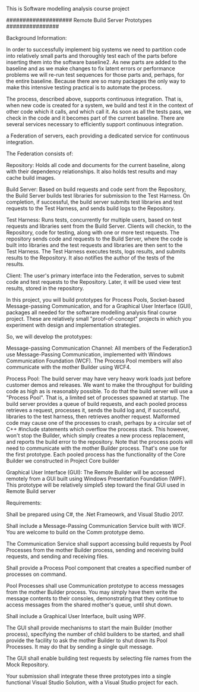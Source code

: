 This is Software modelling analysis course project 


####################  Remote Build Server Prototypes  ################

Background Information:

In order to successfully implement big systems we need to partition code into relatively small parts and thoroughly test each of the parts before inserting them into the software baseline2. As new parts are added to the baseline and as we make changes to fix latent errors or performance problems we will re-run test sequences for those parts and, perhaps, for the entire baseline. Because there are so many packages the only way to make this intensive testing practical is to automate the process.


The process, described above, supports continuous integration. That is, when new code is created for a system, we build and test it in the context of other code which it calls, and which call it. As soon as all the tests pass, we check in the code and it becomes part of the current baseline. There are several services necessary to efficiently support continuous integration.


a Federation of servers, each providing a dedicated service for continuous integration.

The Federation consists of:


Repository:
Holds all code and documents for the current baseline, along with their dependency relationships. It also holds test results and may cache build images.


Build Server:
Based on build requests and code sent from the Repository, the Build Server builds test libraries for submission to the Test Harness. On completion, if successful, the build server submits test libraries and test requests to the Test Harness, and sends build logs to the Repository.



Test Harness:
Runs tests, concurrently for multiple users, based on test requests and libraries sent from the Build Server. Clients will checkin, to the Repository, code for testing, along with one or more test requests. The repository sends code and requests to the Build Server, where the code is built into libraries and the test requests and libraries are then sent to the Test Harness. The Test Harness executes tests, logs results, and submits results to the Repository. It also notifies the author of the tests of the results.



Client:
The user's primary interface into the Federation, serves to submit code and test requests to the Repository. Later, it will be used view test results, stored in the repository.





In this project, you will build prototypes for Process Pools, Socket-based Message-passing Communication, and for a Graphical User Interface (GUI), packages all needed for the softwrare modelling analysis final course project. These are relatively small "proof-of-concept" projects in which you experiment with design and implementation strategies.


So,  we will develop the prototypes:



Message-passing Communication Channel:
All members of the Federation3 use Message-Passing Communication, implemented with Windows Communication Foundation (WCF). The Process Pool members will also communicate with the mother Builder using WCF4.


Process Pool:
The build server may have very heavy work loads just before customer demos and releases. We want to make the throughput for building code as high as is reasonably possible. To do that the build server will use a "Process Pool". That is, a limited set of processes spawned at startup. The build server provides a queue of build requests, and each pooled process retrieves a request, processes it, sends the build log and, if successful, libraries to the test harness, then retrieves another request.
Malformed code may cause one of the processes to crash, perhaps by a circular set of C++ #include statements which overflow the process stack. This however, won't stop the Builder, which simply creates a new process replacement, and reports the build error to the repository. Note that the process pools will need to communicate with the mother Builder process. That's one use for the first prototype.
Each pooled process has the functionality of the Core Builder we constructed in Project Core builder



Graphical User Interface (GUI):
The Remote Builder will be accessed remotely from a GUI built using Windows Presentation Foundation (WPF). This prototype will be relatively simple5 step toward the final GUI used in Remote Build server


Requirements:


Shall be prepared using C#, the .Net Frameowrk, and Visual Studio 2017.


Shall include a Message-Passing Communication Service built with WCF. You are welcome to build on the Comm prototype demo.


The Communication Service shall support accessing build requests by Pool Processes from the mother Builder process, sending and receiving build requests, and sending and receiving files.


Shall provide a Process Pool component that creates a specified number of processes on command.

Pool Processes shall use Communication prototype to access messages from the mother Builder process. You may simply have them write the message contents to their consoles, demonstrating that they continue to access messages from the shared mother's queue, until shut down.


Shall include a Graphical User Interface, built using WPF.


The GUI shall provide mechanisms to start the main Builder (mother process), specifying the number of child builders to be started, and shall provide the facility to ask the mother Builder to shut down its Pool Processes. It may do that by sending a single quit message.


The GUI shall enable building test requests by selecting file names from the Mock Repository.


Your submission shall integrate these three prototypes into a single functional Visual Studio Solution, with a Visual Studio project for each.